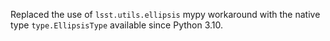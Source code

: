 Replaced the use of `lsst.utils.ellipsis` mypy workaround with the native type `type.EllipsisType` available since Python 3.10.
